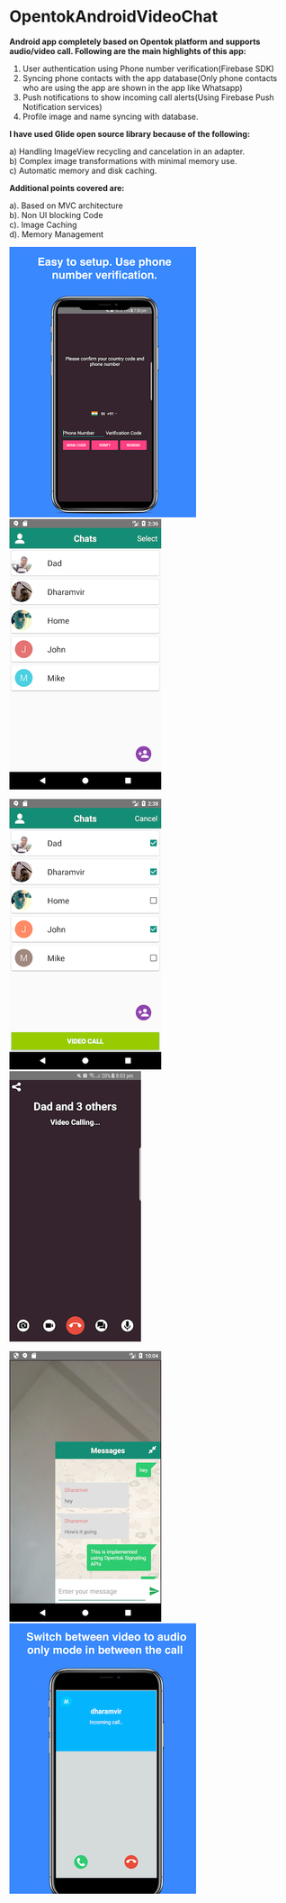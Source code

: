 # OpentokAndroidVideoChat

<b> Android app completely based on Opentok platform and supports audio/video call. Following are the main highlights of this app:</b>

1) User authentication using Phone number verification(Firebase SDK)  
2) Syncing phone contacts with the app database(Only phone contacts who are using the app are shown in the app like Whatsapp) 
3) Push notifications to show incoming call alerts(Using Firebase Push Notification services)  
4) Profile image and name syncing with database.  

<b> I have used Glide open source library because of the following:</b>  

a) Handling ImageView recycling and cancelation in an adapter.  
b) Complex image transformations with minimal memory use.  
c) Automatic memory and disk caching.  

<b> Additional points covered are:</b>  

a). Based on MVC architecture  
b). Non UI blocking Code  
c). Image Caching  
d). Memory Management  

![Alt text](./user_registration.png?raw=true "Title")                         
![Alt text](./contact_list.png?raw=true "Title")

![Alt text](./group_call.png?raw=true "Title")                               
![Alt text](./calling.png?raw=true "Title")

![Alt text](./text_messages.png?raw=true "Title")                            
![Alt text](./notification.png?raw=true "Title")


